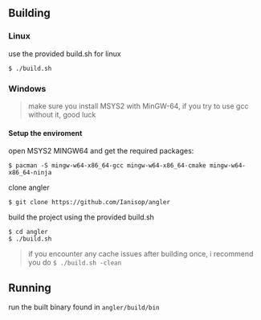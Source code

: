 ## Building
### Linux
use the provided build.sh for linux
```
$ ./build.sh
```
### Windows
> make sure you install MSYS2 with MinGW-64, if you try to use gcc without it, good luck

#### Setup the enviroment
open MSYS2 MINGW64 and get the required packages:
```
$ pacman -S mingw-w64-x86_64-gcc mingw-w64-x86_64-cmake mingw-w64-x86_64-ninja
```
clone angler
```
$ git clone https://github.com/Ianisop/angler
```
build the project using the provided build.sh
```
$ cd angler
$ ./build.sh
```

> if you encounter any cache issues after building once, i recommend you do ```$ ./build.sh -clean ```

## Running
run the built binary found in ``` angler/build/bin ```
